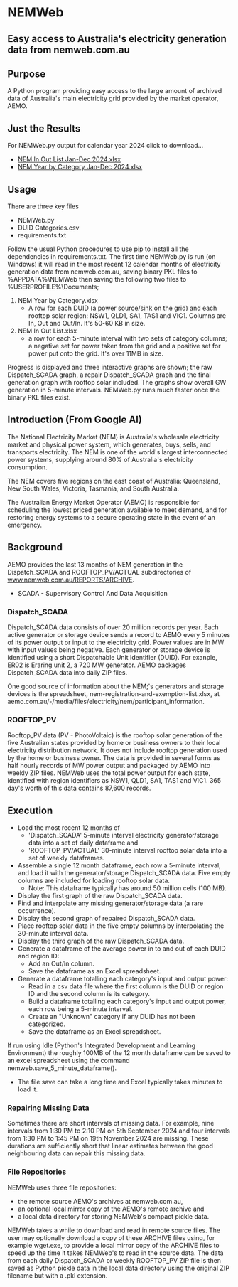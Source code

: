 # NEMWeb

## Easy access to Australia's electricity generation data from nemweb.com.au

## Purpose
A Python program providing easy access to the large amount of archived
data of Australia's main electricity grid provided by the market
operator, AEMO.

## Just the Results
For NEMWeb.py output for calendar year 2024 click to download...
* [NEM In Out List Jan-Dec 2024.xlsx](
  NEM%20In%20Out%20List%20Jan-Dec%202024.xlsx)
* [NEM Year by Category Jan-Dec 2024.xlsx](
  NEM%20Year%20by%20Category%20Jan-Dec%202024.xlsx)

## Usage
There are three key files
* NEMWeb.py
* DUID Categories.csv
* requirements.txt

Follow the usual Python procedures to use pip to install all the
dependencies in requirements.txt. The first time NEMWeb.py is run (on
Windows) it will read in the most recent 12 calendar months of
electricity generation data from nemweb.com.au, saving binary PKL files
to %APPDATA%\\NEMWeb then saving the following two files to
%USERPROFILE%\\Documents;
1. NEM Year by Category.xlsx
    * A row for each DUID (a power source/sink on the grid) and each
	rooftop solar region: NSW1, QLD1, SA1, TAS1 and VIC1. Columns are
	In, Out and Out/In. It's 50-60 KB in size.
2. NEM In Out List.xlsx
    * a row for each 5-minute interval with two sets of category
	  columns; a negative set for power taken from the grid and a
	  positive set for power put onto the grid. It's over 11MB in size.

Progress is displayed and three interactive graphs are shown; the raw
Dispatch_SCADA graph, a repair Dispatch_SCADA graph and the final
generation graph with rooftop solar included. The graphs show overall GW
generation in 5-minute intervals. NEMWeb.py runs much faster once the
binary PKL files exist.

## Introduction (From Google AI)
The National Electricity Market (NEM) is Australia's wholesale
electricity market and physical power system, which generates, buys,
sells, and transports electricity. The NEM is one of the world's largest
interconnected power systems, supplying around 80% of Australia's
electricity consumption.

The NEM covers five regions on the east coast of Australia: Queensland,
New South Wales, Victoria, Tasmania, and South Australia.

The Australian Energy Market Operator (AEMO) is responsible for
scheduling the lowest priced generation available to meet demand, and
for restoring energy systems to a secure operating state in the event of
an emergency.

## Background
AEMO provides the last 13 months of NEM generation in the Dispatch_SCADA
and ROOFTOP_PV/ACTUAL subdirectories of
www.nemweb.com.au/REPORTS/ARCHIVE.
* SCADA - Supervisory Control And Data Acquisition

### Dispatch_SCADA
Dispatch_SCADA data consists of over 20 million records per year. Each
active generator or storage device sends a record to AEMO every 5
minutes of its power output or input to the electricity grid. Power
values are in MW with input values being negative. Each generator or
storage device is identified using a short Dispatchable Unit Identifier
(DUID). For exanple, ER02 is Eraring unit 2, a 720 MW generator. AEMO
packages Dispatch_SCADA data into daily ZIP files.

One good source of information about the NEM;'s generators and storage
devices is the spreadsheet, nem-registration-and-exemption-list.xlsx,
at aemo.com.au/-/media/files/electricity/nem/participant_information.

### ROOFTOP_PV
Rooftop_PV data (PV - PhotoVoltaic) is the rooftop solar generation of
the five Australian states provided by home or business owners to their
local electricity distribution network. It does not include rooftop
generation used by the home or business owner. The data is provided in
several forms as half hourly records of MW power output and packaged by
AEMO into weekly ZIP files. NEMWeb uses the total power output for each
state, identified with region identifiers as NSW1, QLD1, SA1, TAS1 and
VIC1. 365 day's worth of this data contains 87,600 records.

## Execution
* Load the most recent 12 months of
  * 'Dispatch_SCADA' 5-minute interval electricity generator/storage
	data into a set of daily dataframe and
  * 'ROOFTOP_PV/ACTUAL' 30-minute interval rooftop solar data into a set
	of weekly dataframes.
* Assemble a single 12 month dataframe, each row a 5-minute interval,
  and load it with the generator/storage Dispatch_SCADA data. Five empty
  columns are included for loading rooftop solar data.
  * Note: This dataframe typically has around 50 million cells (100 MB).
* Display the first graph of the raw Dispatch_SCADA data.
* Find and interpolate any missing generator/storage data (a rare
  occurrence).
* Display the second graph of repaired Dispatch_SCADA data.
* Place rooftop solar data in the five empty columns by interpolating
  the 30-minute interval data.
* Display the third graph of the raw Dispatch_SCADA data.
* Generate a dataframe of the average power in to and out of each DUID
  and region ID:
  * Add an Out/In column.
  * Save the dataframe as an Excel spreadsheet.
* Generate a dataframe totalling each category's input and output power:
  * Read in a csv data file where the first column is the DUID or
    region ID and the second column is its category.
  * Build a dataframe totalling each category's input and output power, each
    row being a 5-minute interval.
  * Create an "Unknown" category if any DUID has not been categorized.
  * Save the dataframe as an Excel spreadsheet.

If run using Idle (Python's Integrated Development and Learning
Environment) the roughly 100MB of the 12 month dataframe can be saved to
an excel spreadsheet using the command nemweb.save_5_minute_dataframe().
  * The file save can take a long time and Excel typically takes
	minutes to load it.

### Repairing Missing Data
Sometimes there are short intervals of missing data. For example, nine
intervals from 1:30 PM to 2:10 PM on 5th September 2024 and four
intervals from 1:30 PM to 1:45 PM on 19th November 2024 are missing.
These durations are sufficiently short that linear estimates between the
good neighbouring data can repair this missing data.

### File Repositories
NEMWeb uses three file repositories:

* the remote source AEMO's archives at nemweb.com.au,
* an optional local mirror copy of the AEMO's remote archive and
* a local data directory for storing NEMWeb's compact pickle data.

NEMWeb takes a while to download and read in remote source files. The
user may optionally download a copy of these ARCHIVE files using, for
example wget.exe, to provide a local mirror copy of the ARCHIVE files to
speed up the time it takes NEMWeb's to read in the source data. The data
from each daily Dispatch_SCADA or weekly ROOFTOP_PV ZIP file is then
saved as Python pickle data in the local data directory using the
original ZIP filename but with a .pkl extension.
